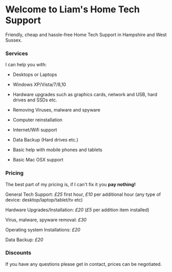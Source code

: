 # Welcome to Liam's Home Tech Support

 Friendly, cheap and hassle-free Home Tech Support in Hampshire and West Sussex.
 
 ### Services
 I can help you with:

- Desktops or Laptops

- Windows XP/Vista/7/8,10

- Hardware upgrades such as graphics cards, network and USB, hard drives and SSDs etc.

- Removing Viruses, malware and spyware

- Computer reinstallation

- Internet/Wifi support

- Data Backup (Hard drives etc.)

- Basic help with mobile phones and tablets

- Basic Mac OSX support



### Pricing

The best part of my pricing is, if I can't fix it you **pay nothing!**

General Tech Support:               *£25* first hour, *£10* per additional hour (any type of device: desktop/laptop/tablet/tv etc)

Hardware Upgrades/Installation:     *£20* (*£5* per addition item installed)

Virus, malware, spyware removal:    *£30*

Operating system Installations:     *£20*

Data Backup:                        *£20*

### Discounts

If you have any questions please get in contact, prices can be negotiated.  
